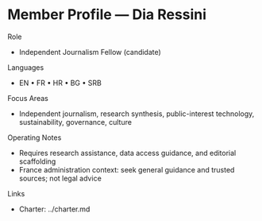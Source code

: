# Member Profile — Dia Ressini

Role
- Independent Journalism Fellow (candidate)

Languages
- EN • FR • HR • BG • SRB

Focus Areas
- Independent journalism, research synthesis, public-interest technology, sustainability, governance, culture

Operating Notes
- Requires research assistance, data access guidance, and editorial scaffolding
- France administration context: seek general guidance and trusted sources; not legal advice

Links
- Charter: ../charter.md
